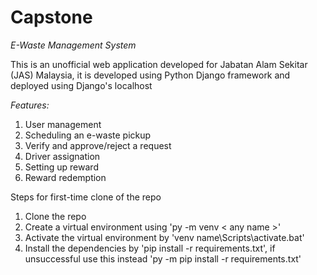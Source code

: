 # Capstone

*E-Waste Management System*

This is an unofficial web application developed for Jabatan Alam Sekitar (JAS) Malaysia, it is developed using Python Django framework and deployed using Django's localhost

*Features:*

1. User management
2. Scheduling an e-waste pickup
3. Verify and approve/reject a request
4. Driver assignation
5. Setting up reward
6. Reward redemption

Steps for first-time clone of the repo

1. Clone the repo
2. Create a virtual environment using 'py -m venv < any name >'
3. Activate the virtual environment by 'venv name\\Scripts\\activate.bat'
4. Install the dependencies by 'pip install -r requirements.txt', if unsuccessful use this instead 'py -m pip install -r requirements.txt'
